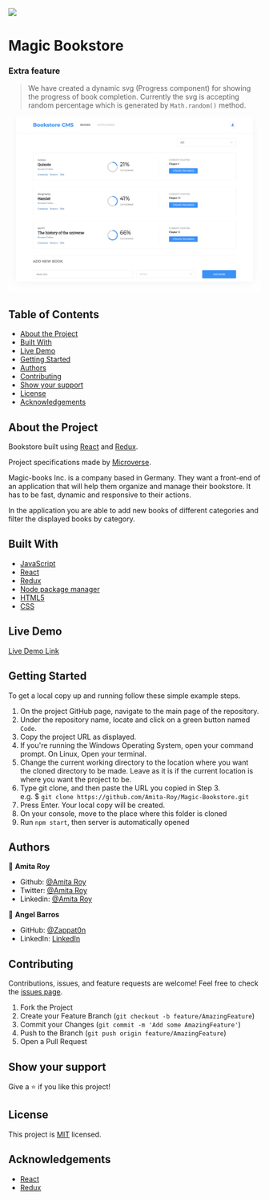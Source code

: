 ![](https://img.shields.io/badge/Microverse-blueviolet)

# Magic Bookstore

### Extra feature

> We have created a dynamic svg (Progress component) for showing the progress of book completion. Currently the svg is accepting random percentage which is generated by `Math.random()` method.

![Top Page Screenshot](./screenshots/BookStore.png)

## Table of Contents

- [About the Project](#about-the-project)
- [Built With](#built-with)
- [Live Demo](#live-demo)
- [Getting Started](#getting-started)
- [Authors](#authors)
- [Contributing](#contributing)
- [Show your support](#show-your-support)
- [License](#license)
- [Acknowledgements](#acknowledgements)

## About the Project

Bookstore built using [React](https://reactjs.org/) and [Redux](https://redux.js.org/).

Project specifications made by [Microverse](https://www.microverse.org/).

Magic-books Inc. is a company based in Germany. They want a front-end of an application that will help them organize and manage their bookstore. It has to be fast, dynamic and responsive to their actions.

In the application you are able to add new books of different categories and filter the displayed books by category.

## Built With

- [JavaScript](https://en.wikipedia.org/wiki/JavaScript)
- [React](https://reactjs.org/)
- [Redux](https://redux.js.org/)
- [Node package manager](https://www.npmjs.com/)
- [HTML5](https://en.wikipedia.org/wiki/HTML5)
- [CSS](https://www.w3schools.com/Css/)

## Live Demo

[Live Demo Link](https://magic-bookstore111.herokuapp.com/)

## Getting Started

To get a local copy up and running follow these simple example steps.

1. On the project GitHub page, navigate to the main page of the repository.
2. Under the repository name, locate and click on a green button named `Code`.
3. Copy the project URL as displayed.
4. If you're running the Windows Operating System, open your command prompt. On Linux, Open your terminal.
5. Change the current working directory to the location where you want the cloned directory to be made. Leave as it is if the current location is where you want the project to be.
6. Type git clone, and then paste the URL you copied in Step 3. <br>
   e.g. $ `git clone https://github.com/Amita-Roy/Magic-Bookstore.git`
7. Press Enter. Your local copy will be created.
8. On your console, move to the place where this folder is cloned
9. Run `npm start`, then server is automatically opened

## Authors

👤 **Amita Roy**

- Github: [@Amita Roy](https://github.com/Amita-Roy)
- Twitter: [@Amita Roy](https://twitter.com/AmitaRoy14)
- Linkedin: [@Amita Roy](https://www.linkedin.com/in/amita-roy-3b823b68/)

👤 **Angel Barros**

- GitHub: [@Zappat0n](https://github.com/Zappat0n)
- LinkedIn: [LinkedIn](https://www.linkedin.com/in/angel-barros/)

## Contributing

Contributions, issues, and feature requests are welcome!
Feel free to check the [issues page](../../issues).

1. Fork the Project
2. Create your Feature Branch (`git checkout -b feature/AmazingFeature`)
3. Commit your Changes (`git commit -m 'Add some AmazingFeature'`)
4. Push to the Branch (`git push origin feature/AmazingFeature`)
5. Open a Pull Request

## Show your support

Give a ⭐️ if you like this project!

## License

This project is [MIT](./LICENSE) licensed.

## Acknowledgements

- [React](https://reactjs.org/)
- [Redux](https://redux.js.org/)
